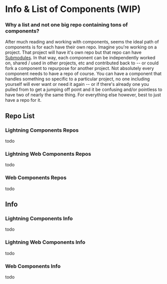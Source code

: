 # Info & List of Components  (WIP)

### Why a list and not one big repo containing tons of components? 

After much reading and working with components, seems the ideal path of components is for each have their own repo. Imagine you're working on a project. That project will have it's own repo but that repo can have [Submodules](https://git-scm.com/book/en/v2/Git-Tools-Submodules). In that way, each component can be independently worked on, shared / used in other projects, etc and contributed back to -- or could fork a component to repurpose for another project. Not absolutely every component needs to have a repo of course. You can have a component that handles something so specific to a particular project, no one including yourself will ever want or need it again -- or if there's already one you pulled from to get a jumping off point and it be confusing and/or pointless to have two of nearly the same thing. For everything else however, best to just have a repo for it.

## Repo List

### Lightning Components Repos

todo

### Lightning Web Components Repos

todo

### Web Components Repos

todo

## Info

### Lightning Components Info

todo

### Lightning Web Components Info

todo

### Web Components Info

todo
